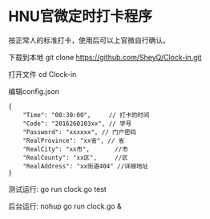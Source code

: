 # HNU官微定时打卡程序

按正常人的标准打卡，使用后可以上官微自行确认。

下载到本地 git clone https://github.com/SheyQ/Clock-in.git

打开文件 cd Clock-in

编辑config.json
```
{
    "Time": "00:30:00",     // 打卡的时间
    "Code": "2016260103xx", // 学号
    "Password": "xxxxxx", // 门户密码
    "RealProvince": "xx省", // 省
    "RealCity": "xx市",       //市
    "RealCounty": "xx区",     //区
    "RealAddress": "xx街道404" //详细地址
}
```

测试运行: go run clock.go test

后台运行: nohup go run clock.go &
